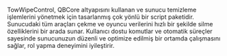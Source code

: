 TowWipeControl, QBCore altyapısını kullanan ve sunucu temizleme işlemlerini yönetmek için tasarlanmış çok yönlü bir script paketidir. Sunucudaki tüm araçları çekme ve oyuncu verilerini hızlı bir şekilde silme özelliklerini bir arada sunar. Kullanıcı dostu komutlar ve otomatik süreçler sayesinde sunucunuzun düzenli ve optimize edilmiş bir ortamda çalışmasını sağlar, rol yapma deneyimini iyileştirir.
